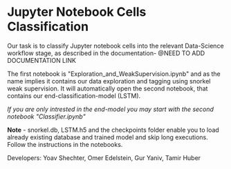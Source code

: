 # Jupyter Notebook Cells Classification

Our task is to classify Jupyter notebook cells into the relevant Data-Science workflow stage, as described in the documentation-
@NEED TO ADD DOCUMENTATION LINK

The first notebook is "Exploration_and_WeakSupervision.ipynb" and as the name implies it contains our data exploration and tagging using snorkel weak supervision. It will automatically open the second notebook, that contains our end-classification-model (LSTM).

*If you are only intrested in the end-model you may start with the second notebook "Classifier.ipynb"*

**Note** - snorkel.db, LSTM.h5 and the checkpoints folder enable you to load already existing database and trained model and skip long executions. Follow the instructions in the notebooks. 

Developers:
Yoav Shechter, Omer Edelstein, Gur Yaniv, Tamir Huber
